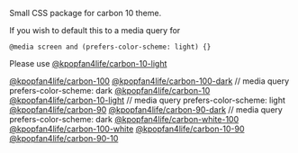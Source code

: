 Small CSS package for carbon 10 theme.

If you wish to default this to a media query for
```
@media screen and (prefers-color-scheme: light) {}
```
Please use [@kpopfan4life/carbon-10-light](https://www.npmjs.com/package/@kpopfan4life/carbon-10-light)



[@kpopfan4life/carbon-100](https://www.npmjs.com/package/@kpopfan4life/carbon-100)
[@kpopfan4life/carbon-100-dark](https://www.npmjs.com/package/@kpopfan4life/carbon-100-dark) // media query prefers-color-scheme: dark
[@kpopfan4life/carbon-10](https://www.npmjs.com/package/@kpopfan4life/carbon-10)
[@kpopfan4life/carbon-10-light](https://www.npmjs.com/package/@kpopfan4life/carbon-10-light) // media query prefers-color-scheme: light
[@kpopfan4life/carbon-90](https://www.npmjs.com/package/@kpopfan4life/carbon-90)
[@kpopfan4life/carbon-90-dark](https://www.npmjs.com/package/@kpopfan4life/carbon-90-dark) // media query prefers-color-scheme: dark
[@kpopfan4life/carbon-white-100](https://www.npmjs.com/package/@kpopfan4life/carbon-white-100)
[@kpopfan4life/carbon-100-white](https://www.npmjs.com/package/@kpopfan4life/carbon-100-white)
[@kpopfan4life/carbon-10-90](https://www.npmjs.com/package/@kpopfan4life/carbon-10-90)
[@kpopfan4life/carbon-90-10](https://www.npmjs.com/package/@kpopfan4life/carbon-90-10)

